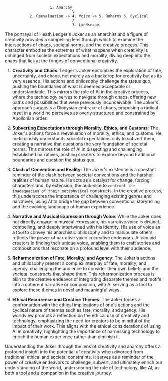                         1. Anarchy
                                  \
               2. Reevaluation -> 4. Voice -> 5. Reharms 6. Cyclical
                                  /
                                  3. Landscape


The portrayal of Heath Ledger's Joker as an anarchist and a figure of creativity provides a compelling lens through which to examine the intersections of chaos, societal norms, and the creative process. This character embodies the extremes of what happens when creativity is unhinged from societal expectations and morality, diving deep into the chaos that lies at the fringes of conventional creativity.

1. **Creativity and Chaos**: Ledger's Joker epitomizes the exploration of fate, uncertainty, and chaos, not merely as a backdrop for creativity but as its very essence. His actions and philosophy challenge the status quo, pushing the boundaries of what is deemed acceptable or understandable. This mirrors the role of AI in the creative process, where the technology serves to navigate through chaos, offering new paths and possibilities that were previously inconceivable. The Joker's approach suggests a Dionysian embrace of chaos, proposing a radical reset in a world he perceives as overly structured and constrained by Apollonian order.

2. **Subverting Expectations through Morality, Ethics, and Customs**: The Joker's actions force a reevaluation of morality, ethics, and customs. He meticulously understands societal expectations only to subvert them, creating a narrative that questions the very foundation of societal norms. This mirrors the role of AI in dissecting and challenging established narratives, pushing creators to explore beyond traditional boundaries and question the status quo.

3. **Clash of Convention and Reality**: The Joker's existence is a constant reminder of the clash between societal conventions and the harsher realities of human nature. He acts as a catalyst for change, forcing characters and, by extension, the audience to `confront the inadequacies of their metaphysical` constructs. In the creative process, this underscores the importance of challenging existing genres and narratives, using AI to bridge the gap between conventional storytelling and the evolving landscape of human experience.

4. **Narrative and Musical Expression through Voice**: While the Joker does not directly engage in musical expression, his narrative voice is distinct, compelling, and deeply intertwined with his identity. His use of voice as a tool to convey his anarchistic philosophy and to manipulate others reflects the power of narrative voice in creative endeavors. AI can aid creators in finding their unique voice, enabling them to craft stories and compositions that resonate on a profound level with their audience.

5. **Reharmonization of Fate, Morality, and Agency**: The Joker's actions and philosophy present a complex interplay of fate, morality, and agency, challenging the audience to consider their own beliefs and the societal constructs that shape them. This reharmonization process is akin to the creative endeavor of integrating disparate themes and motifs into a coherent narrative or composition, with AI serving as a tool to explore these themes in novel and meaningful ways.

6. **Ethical Recurrence and Creative Themes**: The Joker forces a confrontation with the ethical implications of one's actions and the cyclical nature of themes such as fate, morality, and agency. His worldview prompts a reflection on the ethical use of creativity and technology, emphasizing the need for creators to be mindful of the impact of their work. This aligns with the ethical considerations of using AI in creativity, highlighting the importance of harnessing technology to enrich the human experience rather than diminish it.

Understanding the Joker through the lens of creativity and anarchy offers a profound insight into the potential of creativity when divorced from traditional ethical and societal constraints. It serves as a reminder of the power of creative endeavors to challenge, subvert, and ultimately enrich our understanding of the world, underscoring the role of technology, like AI, as both a tool and a companion in the creative journey.
